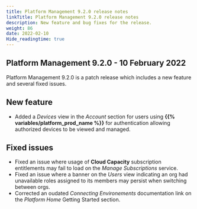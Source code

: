 ```yaml
---
title: Platform Management 9.2.0 release notes
linkTitle: Platform Management 9.2.0 release notes
description: New feature and bug fixes for the release.
weight: 86
date: 2022-02-10
Hide_readingtime: true
---
```


## Platform Management 9.2.0 - 10 February 2022

Platform Management 9.2.0 is a patch release which includes a new feature and several fixed issues.

## New feature

* Added a _Devices_ view in the _Account_ section for users using **{{% variables/platform_prod_name %}}** for authentication allowing authorized devices to be viewed and managed.

## Fixed issues

* Fixed an issue where usage of **Cloud Capacity** subscription entitlements may fail to load on the _Manage Subscriptions_ service.
* Fixed an issue where a banner on the _Users_ view indicating an org had unavailable roles assigned to its members may persist when switching between orgs.
* Corrected an oudated _Connecting Environements_ documentation link on the _Platform Home_ Getting Started section.